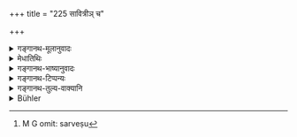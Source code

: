 +++
title = "225 सावित्रीञ् च"

+++

<details><summary>गङ्गानथ-मूलानुवादः</summary>

He shall constantly repeat the Sāvitrī, as also other purificatory texts, to the best of his ability. This shall be done with due care, in connection with all penances performed for the sake of expiation.—(225)
</details>

<details><summary>मेधातिथिः</summary>

**सावित्री** "तत् सवितुः" (र्व् ३.६२.१०) इति गायत्री । सवितृदेवत्वाज् जपचोदनासु सावित्रीशब्देन तस्याः सर्वत्राधिकारः । **पवित्राण्य्** अघमर्षणपावमानीपुरुषसूक्तादीनि शुक्रियाध्यायाजनरौहिणेयादीनि सामानि । **सर्वेषु**[^३५०] सर्वकृच्छ्रेषु । **आदृतो** यत्नवान् । **सर्वेष्व्** इत्यादिश्लोकपूरणस् तथाविधस्यैवाधिकारात् ॥ ११.२२५ ॥


[^३५०]:
     M G omit: sarveṣu
</details>

<details><summary>गङ्गानथ-भाष्यानुवादः</summary>

‘*Sāvitrī*’—*i.e*., the *Gāyatrī* verse, ‘*tatsavituḥ*, *etc., etc*.’ This text is everywhere spoken of as ‘*Sāvitrī*’ (sacred to *Savitṛ*, the Sun), on account of *Savitṛ* being its presiding deity.

‘*Purificatory texts*’—(l) *The ‘Aghamarṣaṇa Hymn*,’ (2) the ‘*Pāvamānī Hymn*’ and (3) the ‘*Puruṣa-Sūkta*’; as also the *Sāman* texts—‘*Śukriyā*,’ ‘*Rauhiṇeya*,’ ‘*Adhyāyajana*’ (?) and so forth.—In connection with the performance of all forms of *Kṛcchra*.

‘*With due care*’— intently.

‘*This shall be done, etc*.’ has been added only for the purpose of tilling up the metre; as it is well-known that it is only such a man that can be entitled to the performance of penances.—(225)
</details>

<details><summary>गङ्गानथ-टिप्पन्यः</summary>

This verse is quoted in *Aparārka* (p. 1230), which notes that in all
these penances, the capacity of the penitent is to be taken into
consideration;—in *Madanapārijāta* (p. 748);—and in the *Nṛsiṃhaprasāda*
(Prāyaścitta 38a).
</details>

<details><summary>गङ्गानथ-तुल्य-वाक्यानि</summary>

*Vaśiṣṭha* (28.46).—‘Let him sing *Sāmans or* mutter the *Vyāhṛtis*.’

*Yājñavalkya* (3.309).—‘The reciting of the following sacred texts is
destructive of all sins:—The *Śukriyā*, the *Āraṇyaka* and the
*Gāyatrī*; also the eleven *Rudra-mantras*.’
</details>

<details><summary>Bühler</summary>

226	Let him constantly mutter the Savitri and (other) purificatory texts according to his ability; (let him) carefully (act thus) on (the occasion of) all (other) vows (performed) by way of penance.
</details>
